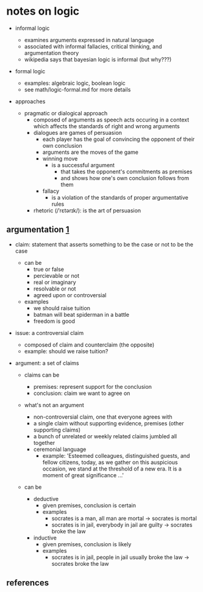 # notes on logic

- informal logic
  - examines arguments expressed in natural language
  - associated with informal fallacies, critical thinking, and argumentation theory
  - wikipedia says that bayesian logic is informal (but why???) 

- formal logic
  - examples: algebraic logic, boolean logic
  - see math/logic-formal.md for more details

- approaches
  - pragmatic or dialogical approach
    - composed of arguments as speech acts occuring in a context which affects the standards of right and wrong arguments
    - dialogues are games of persuasion
      - each player has the goal of convincing the opponent of their own conclusion
      - arguments are the moves of the game
      - winning move 
        - is a successful argument 
          - that takes the opponent's commitments as premises
          - and shows how one's own conclusion follows from them
      - fallacy
        - is a violation of the standards of proper argumentative rules
    - rhetoric (/ˈrɛtərɪk/): is the art of persuasion


## argumentation [1]

- claim: statement that asserts something to be the case or not to be the case
    - can be
      - true or false
      - percievable or not
      - real or imaginary
      - resolvable or not
      - agreed upon or controversial
    - examples
      - we should raise tuition
      - batman will beat spiderman in a battle
      - freedom is good

- issue: a controversial claim
  - composed of claim and counterclaim (the opposite)
  - example: should we raise tuition?

- argument: a set of claims
  - claims can be
    - premises: represent support for the conclusion
    - conclusion: claim we want to agree on

  - what's not an argument
    - non-controversial claim, one that everyone agrees with
    - a single claim without supporting evidence, premises (other supporting claims)
    - a bunch of unrelated or weekly related claims jumbled all together
    - ceremonial language
      - example: 'Esteemed colleagues, distinguished guests, and fellow citizens, today, as we gather on this auspicious occasion, we stand at the threshold of a new era. It is a moment of great significance ...'
  
  - can be
    - deductive
      - given premises, conclusion is certain
      - examples
        - socrates is a man, all man are mortal -> socrates is mortal
        - socrates is in jail, everybody in jail are guilty -> socrates broke the law
    - inductive
      - given premises, conclusion is likely 
      - examples
        - socrates is in jail, people in jail usually broke the law -> socrates broke the law


## references

[1]: https://youtu.be/eJnvehWcrhY?si=560rglflpi6OsEUg
